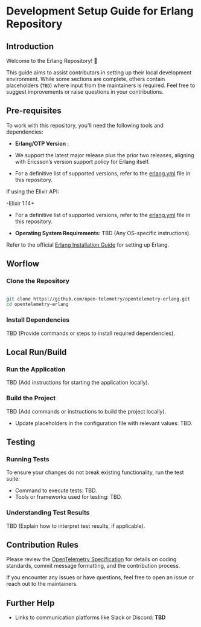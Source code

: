 # Development Setup Guide for Erlang Repository

## Introduction
Welcome to the Erlang Repository! 🎉

This guide aims to assist contributors in setting up their local development environment. While some sections are complete, others contain placeholders (`TBD`) where input from the maintainers is required. Feel free to suggest improvements or raise questions in your contributions.


## Pre-requisites

To work with this repository, you'll need the following tools and dependencies:

- **Erlang/OTP Version** :
  
- We support the latest major release plus the prior two releases, aligning with Ericsson’s version support policy for Erlang itself.  
- For a definitive list of supported versions, refer to the [erlang.yml](.github/workflows/erlang.yml) file in this repository.  

  
If using the Elixir API:  

-Elixir 1.14+

- For a definitive list of supported versions, refer to the [erlang.yml](.github/workflows/erlang.yml) file in this repository.

- **Operating System Requirements**: TBD (Any OS-specific instructions).

Refer to the official [Erlang Installation Guide](https://www.erlang.org/downloads) for setting up Erlang.


## Worflow

### Clone the Repository
```bash

git clone https://github.com/open-telemetry/opentelemetry-erlang.git
cd opentelemetry-erlang
```

### Install Dependencies
TBD (Provide commands or steps to install required dependencies).

## Local Run/Build

### Run the Application
TBD (Add instructions for starting the application locally).

### Build the Project

TBD (Add commands or instructions to build the project locally).

- Update placeholders in the configuration file with relevant values: TBD.

## Testing

### Running Tests
To ensure your changes do not break existing functionality, run the test suite:
- Command to execute tests: TBD.
- Tools or frameworks used for testing: TBD.

### Understanding Test Results
TBD (Explain how to interpret test results, if applicable).


## Contribution Rules
Please review the [OpenTelemetry Specification](https://opentelemetry.io/docs/specs/otel/) for details on coding standards, commit message formatting, and the contribution process.

If you encounter any issues or have questions, feel free to open an issue or reach out to the maintainers.


## Further Help
- Links to communication platforms like Slack or Discord: **TBD**
